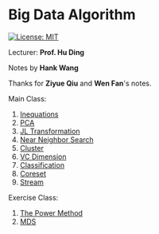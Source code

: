 # Big Data Algorithm

[![License: MIT](https://img.shields.io/badge/License-MIT-blue.svg)](https://github.com/USTC-CS-Course-Resource/BigData-Algorithm)

Lecturer: **Prof. Hu Ding**

Notes by **Hank Wang**

Thanks for **Ziyue Qiu** and **Wen Fan**'s notes.

Main Class:
1. [Inequations](docs/01.Inequations.md)
2. [PCA](docs/02.PCA.md)
3. [JL Transformation](docs/03.JL-Transformation.md)
4. [Near Neighbor Search](docs/04.Near-Neightbor-Search.md)
5. [Cluster](docs/05.cluster.md)
6. [VC Dimension](docs/06.vc-dimension.md)
7. [Classification](docs/07.classification.md)
8. [Coreset](docs/08.coreset.md)
9. [Stream](docs/09.stream.md)

Exercise Class:
1. [The Power Method](docs/04.1.Power-Method.md)
2. [MDS](docs/04.2.MDS.md)
